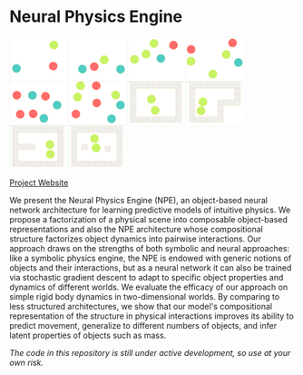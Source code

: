 # Neural Physics Engine

<img src="./demo/balls_n3_npe_pred_batch0_ex0.gif" width="100">
<img src="./demo/balls_n4_npe_pred_batch0_ex0.gif" width="100">
<img src="./demo/balls_n5_npe_pred_batch0_ex0.gif" width="100">
<img src="./demo/balls_n6_npe_pred_batch0_ex2.gif" width="100">
<img src="./demo/balls_n7_npe_pred_batch0_ex0.gif" width="100">
<img src="./demo/balls_n8_npe_pred_batch0_ex0.gif" width="100">

<img src="./demo/walls_n2_wO_npe_pred_batch0_ex3.gif" width="100">
<img src="./demo/walls_n2_wL_npe_pred_batch0_ex2.gif" width="100">
<img src="./demo/walls_n2_wU_npe_pred_batch0_ex2.gif" width="100">
<img src="./demo/walls_n2_wI_npe_pred_batch0_ex2.gif" width="100">

[Project Website](http://mbchang.github.io/npe)

We present the Neural Physics Engine (NPE), an object-based neural network
architecture for learning predictive models of intuitive physics. We propose a
factorization of a physical scene into composable object-based representations
and also the NPE architecture whose compositional structure factorizes object
dynamics into pairwise interactions. Our approach draws on the strengths of
both symbolic and neural approaches: like a symbolic physics engine, the NPE is
endowed with generic notions of objects and their interactions, but as a neural
network it can also be trained via stochastic gradient descent to adapt to
specific object properties and dynamics of different worlds. We evaluate the
efficacy of our approach on simple rigid body dynamics in two-dimensional
worlds. By comparing to less structured architectures, we show that our model's
compositional representation of the structure in physical interactions improves
its ability to predict movement, generalize to different numbers of objects,
and infer latent properties of objects such as mass.

_The code in this repository is still under active development, so use at your
own risk._
